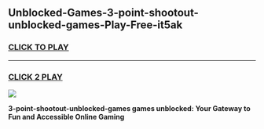 
## Unblocked-Games-3-point-shootout-unblocked-games-Play-Free-it5ak
<h3>
<a href="https://premium76.site?title=3-point-shootout-unblocked-games&ref=10A">CLICK TO PLAY</a></h3>
<hr>

<h3>
<a href="https://premium76.site?title=3-point-shootout-unblocked-games&ref=10A">CLICK 2 PLAY</a>
  
</h3>

<a href="https://premium76.site?title=3-point-shootout-unblocked-games&ref=10A"><img src="https://clearcache.store/games.png"></a>


**3-point-shootout-unblocked-games games unblocked: Your Gateway to Fun and Accessible Online Gaming**
